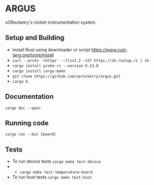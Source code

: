 # ARGUS 
uORocketry's rocket instrumentation system. 

## Setup and Building 

- Install Rust using downloader or script https://www.rust-lang.org/tools/install
- `curl --proto '=https' --tlsv1.2 -sSf https://sh.rustup.rs | sh`
- `cargo install probe-rs --version 0.23.0`
- `cargo install cargo-make`
- `git clone https://github.com/uorocketry/argus.git`
- `cargo b`

## Documentation 
`cargo doc --open`

## Running code 
`cargo run --bin {board}`

## Tests 
- To run device tests `cargo make test-device` 
- - `cargo make test-temperature-board`
- To run host tests `cargo make test-host` 